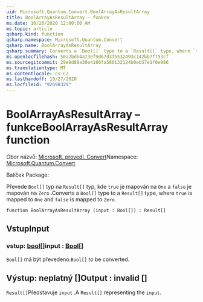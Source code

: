 ```yaml
---
uid: Microsoft.Quantum.Convert.BoolArrayAsResultArray
title: BoolArrayAsResultArray – funkce
ms.date: 10/26/2020 12:00:00 AM
ms.topic: article
qsharp.kind: function
qsharp.namespace: Microsoft.Quantum.Convert
qsharp.name: BoolArrayAsResultArray
qsharp.summary: Converts a `Bool[]` type to a `Result[]` type, where `true` is mapped to `One` and `false` is mapped to `Zero`.
ms.openlocfilehash: 50a2bdb4a73ef9d67d3f5532493c142bb7f753cf
ms.sourcegitcommit: 29e0d88a30e4166fa580132124b0eb57e1f0e986
ms.translationtype: MT
ms.contentlocale: cs-CZ
ms.lasthandoff: 10/27/2020
ms.locfileid: "92698329"
---
```

# <a name="boolarrayasresultarray-function"></a><span data-ttu-id="70146-102">BoolArrayAsResultArray – funkce</span><span class="sxs-lookup"><span data-stu-id="70146-102">BoolArrayAsResultArray function</span></span>

<span data-ttu-id="70146-103">Obor názvů: [Microsoft. provedl. Convert](xref:Microsoft.Quantum.Convert)</span><span class="sxs-lookup"><span data-stu-id="70146-103">Namespace: [Microsoft.Quantum.Convert](xref:Microsoft.Quantum.Convert)</span></span>

<span data-ttu-id="70146-104">Balíček [](https://nuget.org/packages/)</span><span class="sxs-lookup"><span data-stu-id="70146-104">Package: [](https://nuget.org/packages/)</span></span>


<span data-ttu-id="70146-105">Převede `Bool[]` typ na `Result[]` typ, kde `true` je mapován na `One` a `false` je mapován na `Zero` .</span><span class="sxs-lookup"><span data-stu-id="70146-105">Converts a `Bool[]` type to a `Result[]` type, where `true` is mapped to `One` and `false` is mapped to `Zero`.</span></span>

```qsharp
function BoolArrayAsResultArray (input : Bool[]) : Result[]
```


## <a name="input"></a><span data-ttu-id="70146-106">Vstup</span><span class="sxs-lookup"><span data-stu-id="70146-106">Input</span></span>

### <a name="input--bool"></a><span data-ttu-id="70146-107">vstup: [bool](xref:microsoft.quantum.lang-ref.bool)[]</span><span class="sxs-lookup"><span data-stu-id="70146-107">input : [Bool](xref:microsoft.quantum.lang-ref.bool)[]</span></span>

<span data-ttu-id="70146-108">`Bool[]` má být převedeno.</span><span class="sxs-lookup"><span data-stu-id="70146-108">`Bool[]` to be converted.</span></span>



## <a name="output--__invalidresult__"></a><span data-ttu-id="70146-109">Výstup: __neplatný <Result>__ []</span><span class="sxs-lookup"><span data-stu-id="70146-109">Output : __invalid<Result>__ []</span></span>

<span data-ttu-id="70146-110">`Result[]`Představuje `input` .</span><span class="sxs-lookup"><span data-stu-id="70146-110">A `Result[]` representing the `input`.</span></span>